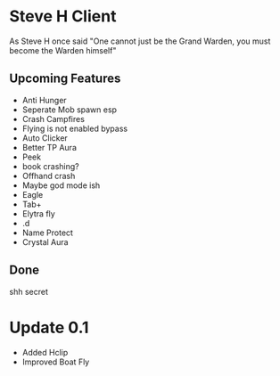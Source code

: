 # Steve H Client

As Steve H once said "One cannot just be the Grand Warden, you must become the Warden himself"





## Upcoming Features
- Anti Hunger
- Seperate Mob spawn esp
- Crash Campfires
- Flying is not enabled bypass
- Auto Clicker 
- Better TP Aura
- Peek
- book crashing?
- Offhand crash
- Maybe god mode ish
- Eagle
- Tab+
- Elytra fly
- .d
- Name Protect
- Crystal Aura
## Done
shh secret 

# Update 0.1
 - Added Hclip
 - Improved Boat Fly
